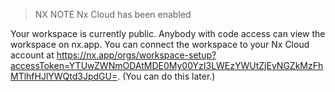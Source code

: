 >  NX   NOTE  Nx Cloud has been enabled

  Your workspace is currently public. Anybody with code access can view the workspace on nx.app. 
  You can connect the workspace to your Nx Cloud account at https://nx.app/orgs/workspace-setup?accessToken=YTUwZWNmODAtMDE0My00YzI3LWEzYWUtZjEyNGZkMzFhMTlhfHJlYWQtd3JpdGU=. (You can do this later.)
